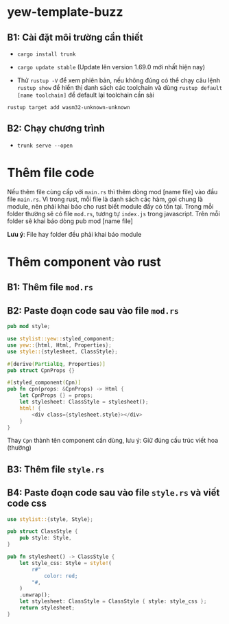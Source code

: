 # yew-template-buzz

## B1: Cài đặt môi trường cần thiết

- `cargo install trunk`

- `cargo update stable` (Update lên version 1.69.0 mới nhất hiện nay)

- Thử `rustup -V` để xem phiên bản, nếu không đúng có thể chạy câu lệnh `rustup show` để hiển thị danh sách các toolchain và dùng `rustup default [name toolchain]` để default lại toolchain cần sài

`rustup target add wasm32-unknown-unknown`

## B2: Chạy chương trình

- `trunk serve --open`

# Thêm file code

Nếu thêm file cùng cấp với `main.rs` thì thêm dòng mod [name file] vào đầu file `main.rs`. Vì trong rust, mỗi file là danh sách các hàm, gọi chung là module, nên phải khai báo cho rust biết module đấy có tồn tại. Trong mỗi folder thường sẽ có file `mod.rs`, tương tự `index.js` trong javascript. Trên mỗi folder sẽ khai báo dòng pub mod [name file]

**Lưu ý**: File hay folder đều phải khai báo module

# Thêm component vào rust

## B1: Thêm file `mod.rs`

## B2: Paste đoạn code sau vào file `mod.rs`

```rs
pub mod style;

use stylist::yew::styled_component;
use yew::{html, Html, Properties};
use style::{stylesheet, ClassStyle};

#[derive(PartialEq, Properties)]
pub struct CpnProps {}

#[styled_component(Cpn)]
pub fn cpn(props: &CpnProps) -> Html {
    let CpnProps {} = props;
    let stylesheet: ClassStyle = stylesheet();
    html! {
        <div class={stylesheet.style}></div>
    }
}
```
Thay `Cpn` thành tên component cần dùng, lưu ý: Giữ đúng cấu trúc viết hoa (thường)

## B3: Thêm file `style.rs`

## B4: Paste đoạn code sau vào file `style.rs` và viết code css

```rs
use stylist::{style, Style};

pub struct ClassStyle {
    pub style: Style,
}

pub fn stylesheet() -> ClassStyle {
    let style_css: Style = style!(
        r#"
            color: red;
        "#,
    )
    .unwrap();
    let stylesheet: ClassStyle = ClassStyle { style: style_css };
    return stylesheet;
}
```


